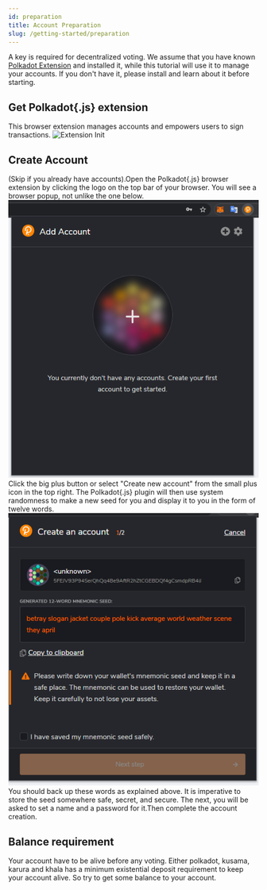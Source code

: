 ```yaml
---
id: preparation
title: Account Preparation
slug: /getting-started/preparation
---
```


A key is required for decentralized voting. We assume that you have known [Polkadot Extension](https://chrome.google.com/webstore/detail/polkadot%7Bjs%7D-extension/mopnmbcafieddcagagdcbnhejhlodfdd) and installed it, while this tutorial will use it to manage your accounts. 
If you don't have it, please install and learn about it before starting.

## Get Polkadot{.js} extension
This browser extension manages accounts and empowers users to sign transactions. 
![Extension Init](https://polkadot.js.org/extension/extension-overview.png)

## Create Account
(Skip if you already have accounts).Open the Polkadot{.js} browser extension by clicking the logo on the top bar of your browser. You will see a browser popup, not unlike the one below.
![img.png](../static/figure/create-account.png)  
Click the big plus button or select "Create new account" from the small plus icon in the top right. The Polkadot{.js} plugin will then use system randomness to make a new seed for you and display it to you in the form of twelve words.  
![img.png](img.png)  
You should back up these words as explained above. It is imperative to store the seed somewhere safe, secret, and secure.
The next, you will be asked to set a name and a password for it.Then complete the account creation.

## Balance requirement

Your account have to be alive before any voting. Either polkadot, kusama, karura and khala has a minimum existential deposit requirement to keep your account alive.
So try to get some balance to your account.

